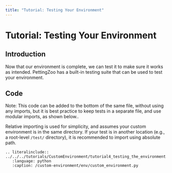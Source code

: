 ```yaml
---
title: "Tutorial: Testing Your Environment"
---
```


# Tutorial: Testing Your Environment

## Introduction

Now that our environment is complete, we can test it to make sure it works as intended. PettingZoo has a built-in testing suite that can be used to test your environment.

## Code

Note: This code can be added to the bottom of the same file, without using any imports, but it is best practice to keep tests in a separate file, and use modular imports, as shown below..

Relative importing is used for simplicity, and assumes your custom environment is in the same directory. If your test is in another location (e.g., a root-level `/test/` directory), it is recommended to import using absolute path.

```{eval-rst}
.. literalinclude:: ../../../tutorials/CustomEnvironment/tutorial4_testing_the_environment.py
   :language: python
   :caption: /custom-environment/env/custom_environment.py
```
